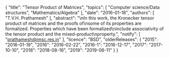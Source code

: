 {
    "title": "Tensor Product of Matrices",
    "topics": [
        "Computer science/Data structures",
        "Mathematics/Algebra"
    ],
    "date": "2016-01-18",
    "authors": [
        "T.V.H. Prathamesh"
    ],
    "abstract": "\nIn this work, the Kronecker tensor product of matrices and the proofs of\nsome of its properties are formalized. Properties which have been formalized\ninclude associativity of the tensor product and the mixed-product\nproperty.",
    "notify": [
        "prathamesh@imsc.res.in"
    ],
    "licence": "BSD",
    "olderReleases": {
        "2015": "2016-01-19",
        "2016": "2016-02-22",
        "2016-1": "2016-12-17",
        "2017": "2017-10-10",
        "2018": "2018-08-16",
        "2019": "2019-06-11"
    }
}